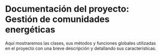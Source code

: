 # Documentación del proyecto: Gestión de comunidades energéticas

Aquí mostraremos las clases, sus métodos y funciones globales utilizadas en el proyecto con una breve descripción y detallando sus características.